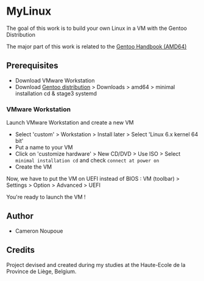 # MyLinux
The goal of this work is to build your own Linux in a VM with the Gentoo Distribution

The major part of this work is related to the [Gentoo Handbook (AMD64)](https://wiki.gentoo.org/wiki/Handbook:AMD64)

## Prerequisites
* Download VMware Workstation 
* Download [Gentoo distribution](https://www.gentoo.org) > Downloads > amd64 > minimal installation cd & stage3 systemd

### VMware Workstation
Launch VMware Workstation and create a new VM

* Select 'custom' > Workstation > Install later > Select 'Linux 6.x kernel 64 bit'
* Put a name to your VM
* Click on 'customize hardware' > New CD/DVD > Use ISO > Select `minimal installation cd` and check `connect at power on`
* Create the VM

Now, we have to put the VM on UEFI instead of BIOS : VM (toolbar) > Settings > Option > Advanced > UEFI

You're ready to launch the VM !

## Author

* Cameron Noupoue

## Credits 

Project devised and created during my studies at the Haute-Ecole de la Province de Liège, Belgium.
